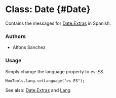 Class: Date {#Date}
=====================================

Contains the messages for [Date.Extras][] in Spanish.

### Authors

* Alfons Sanchez

### Usage

Simply change the language property to *es-ES*.

	MooTools.lang.setLanguage("es-ES");

See also: [Date.Extras][] and [Lang][]

[Lang]: http://www.mootools.net/docs/more/Core/Lang 
[Date.Extras]: http://www.mootools.net/docs/more/Native/Date.Extras